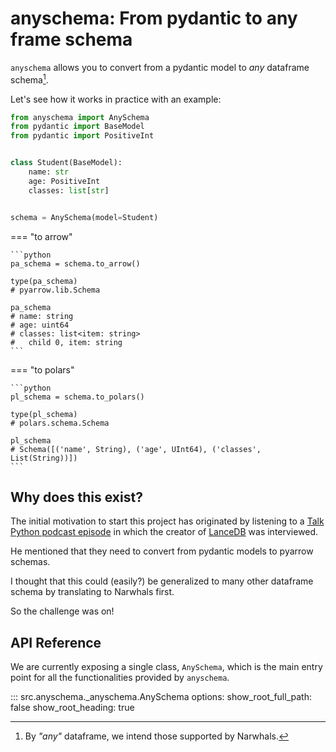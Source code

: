 # anyschema: From pydantic to any frame schema

`anyschema` allows you to convert from a pydantic model to _any_ dataframe schema[^1].

[^1]: By _"any"_ dataframe, we intend those supported by Narwhals.

Let's see how it works in practice with an example:

```python
from anyschema import AnySchema
from pydantic import BaseModel
from pydantic import PositiveInt


class Student(BaseModel):
    name: str
    age: PositiveInt
    classes: list[str]


schema = AnySchema(model=Student)
```

=== "to arrow"

    ```python
    pa_schema = schema.to_arrow()

    type(pa_schema)
    # pyarrow.lib.Schema

    pa_schema
    # name: string
    # age: uint64
    # classes: list<item: string>
    #   child 0, item: string
    ```

=== "to polars"

    ```python
    pl_schema = schema.to_polars()

    type(pl_schema)
    # polars.schema.Schema

    pl_schema
    # Schema([('name', String), ('age', UInt64), ('classes', List(String))])
    ```

## Why does this exist?

The initial motivation to start this project has originated by listening to a
[Talk Python podcast episode](https://www.youtube.com/live/wuGirNCyTxA?t=2880s) in which the creator of
[LanceDB](https://github.com/lancedb/lancedb) was interviewed.

He mentioned that they need to convert from pydantic models to pyarrow schemas.

I thought that this could (easily?) be generalized to many other dataframe schema by translating to Narwhals first.

So the challenge was on!

## API Reference

We are currently exposing a single class, `AnySchema`, which is the main entry point for all the functionalities
provided by `anyschema`.

::: src.anyschema._anyschema.AnySchema
    options:
        show_root_full_path: false
        show_root_heading: true

